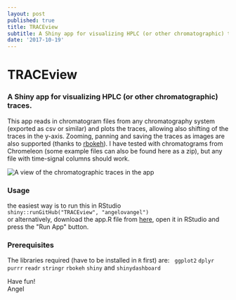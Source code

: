 ```yaml
---
layout: post
published: true
title: TRACEview
subtitle: A Shiny app for visualizing HPLC (or other chromatographic) traces
date: '2017-10-19'
---
```

# TRACEview
### A Shiny app for visualizing HPLC (or other chromatographic) traces. 
This app reads in chromatogram files from any chromatography system (exported as csv or similar) and plots the traces, allowing also shifting of the traces in the y-axis. Zooming, panning and saving the traces as images are also supported (thanks to [rbokeh](http://hafen.github.io/rbokeh/)).
I have tested with chromatograms from Chromeleon (some example files can also be found here as a zip), but any file with time-signal columns should work.

![A view of the chromatographic traces in the app]({{site.baseurl}}/img/trace1.png)


### Usage  
the easiest way is to run this in RStudio  
`shiny::runGitHub("TRACEview", "angelovangel")`  
or alternatively, download the app.R file from [here](https://github.com/angelovangel/TRACEview), open it in RStudio and press the "Run App" button.  

### Prerequisites
The libraries required (have to be installed in `R` first) are:  
`ggplot2` `dplyr` `purrr` `readr` `stringr` `rbokeh` `shiny` and `shinydashboard`

Have fun!  
Angel
